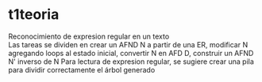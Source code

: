 # t1teoria
Reconocimiento de expresion regular en un texto\
 Las tareas se dividen en crear un AFND N a partir de una ER, modificar N agregando loops al estado inicial, convertir N en AFD D, construir un AFND N' inverso de N
 Para lectura de expresion regular, se sugiere crear una pila para dividir correctamente el árbol generado
